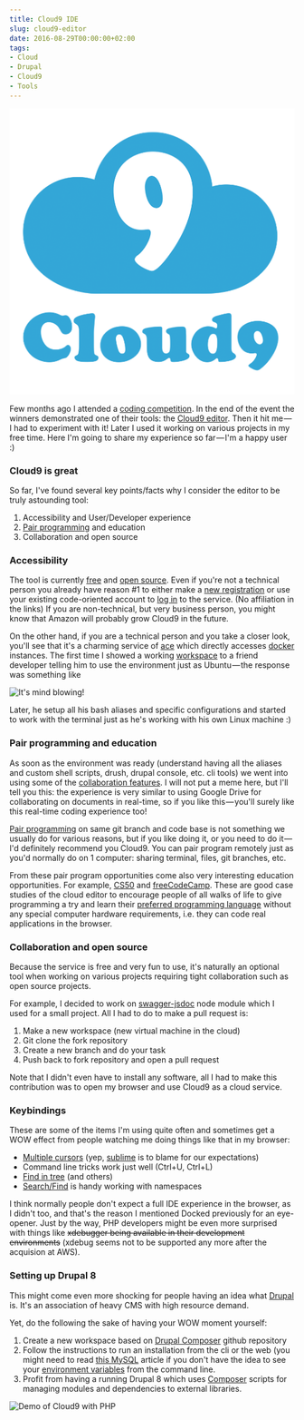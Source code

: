 ```yaml
---
title: Cloud9 IDE
slug: cloud9-editor
date: 2016-08-29T00:00:00+02:00
tags:
- Cloud
- Drupal
- Cloud9
- Tools
---
```


![Cloud9 editor logo](./images/cloud9-logo.png)

Few months ago I attended a [coding competition][2]. In the end of the event the winners demonstrated one of their tools: the [Cloud9 editor][3]. Then it hit me — I had to experiment with it! Later I used it working on various projects in my free time. Here I'm going to share my experience so far — I'm a happy user :)

### Cloud9 is great

So far, I've found several key points/facts why I consider the editor to be truly astounding tool:

1. Accessibility and User/Developer experience
2. [Pair programming][4] and education
3. Collaboration and open source

### Accessibility

The tool is currently [free][5] and [open source][6]. Even if you're not a technical person you already have reason #1 to either make a [new registration][7] or use your existing code-oriented account to [log in][8] to the service. (No affiliation in the links) If you are non-technical, but very business person, you might know that Amazon will probably grow Cloud9 in the future.

On the other hand, if you are a technical person and you take a closer look, you'll see that it's a charming service of [ace][10] which directly accesses [docker][11] instances. The first time I showed a working [workspace][12] to a friend developer telling him to use the environment just as Ubuntu — the response was something like

![It's mind blowing!](./images/mind-blowing.gif)

Later, he setup all his bash aliases and specific configurations and started to work with the terminal just as he's working with his own Linux machine :)

### Pair programming and education

As soon as the environment was ready (understand having all the aliases and custom shell scripts, drush, drupal console, etc. cli tools) we went into using some of the [collaboration features][14]. I will not put a meme here, but I'll tell you this: the experience is very similar to using Google Drive for collaborating on documents in real-time, so if you like this — you'll surely like this real-time coding experience too!

[Pair programming][4] on same git branch and code base is not something we usually do for various reasons, but if you like doing it, or you need to do it — I'd definitely recommend you Cloud9. You can pair program remotely just as you'd normally do on 1 computer: sharing terminal, files, git branches, etc.

From these pair program opportunities come also very interesting education opportunities. For example, [CS50][15] and [freeCodeCamp][16]. These are good case studies of the cloud editor to encourage people of all walks of life to give programming a try and learn their [preferred programming language][17] without any special computer hardware requirements, i.e. they can code real applications in the browser.

### Collaboration and open source

Because the service is free and very fun to use, it's naturally an optional tool when working on various projects requiring tight collaboration such as open source projects.

For example, I decided to work on [swagger-jsdoc][18] node module which I used for a small project. All I had to do to make a pull request is:

1. Make a new workspace (new virtual machine in the cloud)
2. Git clone the fork repository
3. Create a new branch and do your task
4. Push back to fork repository and open a pull request

Note that I didn't even have to install any software, all I had to make this contribution was to open my browser and use Cloud9 as a cloud service.

### Keybindings

These are some of the items I'm using quite often and sometimes get a WOW effect from people watching me doing things like that in my browser:

* [Multiple cursors][19] (yep, [sublime][20] is to blame for our expectations)
* Command line tricks work just well (Ctrl+U, Ctrl+L)
* [Find in tree][21] (and others)
* [Search/Find][22] is handy working with namespaces

I think normally people don't expect a full IDE experience in the browser, as I didn't too, and that's the reason I mentioned Docked previously for an eye-opener. Just by the way, PHP developers might be even more surprised with things like ~~xdebugger being available in their development environments~~ (xdebug seems not to be supported any more after the acquision at AWS).

### Setting up Drupal 8

This might come even more shocking for people having an idea what [Drupal][24] is. It's an association of heavy CMS with high resource demand.

Yet, do the following the sake of having your WOW moment yourself:

1. Create a new workspace based on [Drupal Composer][25] github repository
2. Follow the instructions to run an installation from the cli or the web (you might need to read [this MySQL][26] article if you don't have the idea to see your [environment variables][27] from the command line.
3. Profit from having a running Drupal 8 which uses [Composer][28] scripts for managing modules and dependencies to external libraries.

![Demo of Cloud9 with PHP](./images/cloud9-editor-php-demo)

[1]: https://cdn-images-1.medium.com/max/800/1*uc-REJYHbk02nuzVQmDHHQ.png
[2]: https://medium.com/@kalin.chernev/coding-battle-at-microsoft-innovation-center-brussels-the-rise-of-the-bots-f0887c15e257
[3]: https://c9.io
[4]: https://en.wikipedia.org/wiki/Pair_programming
[5]: https://c9.io/pricing
[6]: https://github.com/c9
[7]: https://c9.io/signup
[8]: https://c9.io/login
[10]: https://ace.c9.io/#nav=about
[11]: https://www.docker.com/
[12]: https://docs.c9.io/docs/create-a-workspace
[13]: https://cdn-images-1.medium.com/max/800/1*DBGdHlkB6DVjBy62d3TANQ.gif
[14]: https://docs.c9.io/docs/share-a-workspace#section-collaboration-features
[15]: https://cs50.harvard.edu/
[16]: https://www.freecodecamp.com/challenges/start-a-nodejs-server
[17]: https://docs.c9.io/docs/supported-languages
[18]: https://github.com/Surnet/swagger-jsdoc
[19]: https://docs.c9.io/docs/multiple-cursors
[20]: https://www.sublimetext.com/
[21]: https://docs.c9.io/docs/keybindings
[22]: https://docs.c9.io/docs/find-and-replacing-in-files#find-in-files
[23]: https://c9.io/blog/debug-your-php-code-with-xdebug-and-cloud9/
[24]: https://www.drupal.org/
[25]: https://github.com/drupal-composer/drupal-project
[26]: https://community.c9.io/t/setting-up-mysql/1718
[27]: https://help.ubuntu.com/community/EnvironmentVariables
[28]: https://getcomposer.org/
[29]: https://cdn-images-1.medium.com/max/800/1*12EXDc2rgRcy11wQk4SVjA.png
